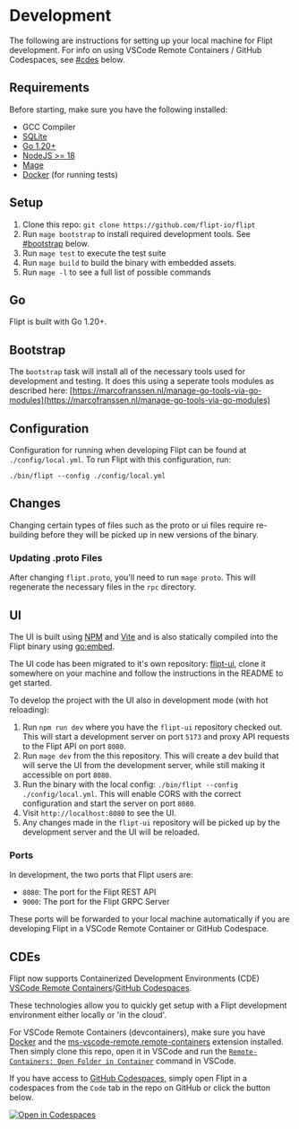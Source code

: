 # Development

The following are instructions for setting up your local machine for Flipt development. For info on using VSCode Remote Containers / GitHub Codespaces, see [#cdes](#cdes) below.

## Requirements

Before starting, make sure you have the following installed:

- GCC Compiler
- [SQLite](https://sqlite.org/index.html)
- [Go 1.20+](https://golang.org/doc/install)
- [NodeJS >= 18](https://nodejs.org/en/)
- [Mage](https://magefile.org/)
- [Docker](https://docs.docker.com/install/) (for running tests)

## Setup

1. Clone this repo: `git clone https://github.com/flipt-io/flipt`
1. Run `mage bootstrap` to install required development tools. See [#bootstrap](#bootstrap) below.
1. Run `mage test` to execute the test suite
1. Run `mage build` to build the binary with embedded assets.
1. Run `mage -l` to see a full list of possible commands

## Go

Flipt is built with Go 1.20+.

## Bootstrap

The `bootstrap` task will install all of the necessary tools used for development and testing. It does this using a seperate tools modules as described here: [https://marcofranssen.nl/manage-go-tools-via-go-modules](https://marcofranssen.nl/manage-go-tools-via-go-modules)

## Configuration

Configuration for running when developing Flipt can be found at `./config/local.yml`. To run Flipt with this configuration, run:

`./bin/flipt --config ./config/local.yml`

## Changes

Changing certain types of files such as the proto or ui files require re-building before they will be picked up in new versions of the binary.

### Updating .proto Files

After changing `flipt.proto`, you'll need to run `mage proto`. This will regenerate the necessary files in the `rpc` directory.

## UI

The UI is built using [NPM](https://nodejs.org/en/) and [Vite](https://vitejs.dev/) and is also statically compiled into the Flipt binary using [go:embed](https://golang.org/pkg/embed/).

The UI code has been migrated to it's own repository: [flipt-ui](https://github.com/flipt-io/flipt-ui), clone it somewhere on your machine and follow the instructions in the README to get started.

To develop the project with the UI also in development mode (with hot reloading):

1. Run `npm run dev` where you have the `flipt-ui` repository checked out. This will start a development server on port `5173` and proxy API requests to the Flipt API on port `8080`.
2. Run `mage dev` from the this repository. This will create a dev build that will serve the UI from the development server, while still making it accessible on port `8080`.
3. Run the binary with the local config: `./bin/flipt --config ./config/local.yml`. This will enable CORS with the correct configuration and start the server on port `8080`.
4. Visit `http://localhost:8080` to see the UI.
5. Any changes made in the `flipt-ui` repository will be picked up by the development server and the UI will be reloaded.

### Ports

In development, the two ports that Flipt users are:

- `8080`: The port for the Flipt REST API
- `9000`: The port for the Flipt GRPC Server

These ports will be forwarded to your local machine automatically if you are developing Flipt in a VSCode Remote Container or GitHub Codespace.

## CDEs

Flipt now supports Containerized Development Environments (CDE) [VSCode Remote Containers](https://github.com/Microsoft/vscode-dev-containers)/[GitHub Codespaces](https://github.com/features/codespaces).

These technologies allow you to quickly get setup with a Flipt development environment either locally or 'in the cloud'.

For VSCode Remote Containers (devcontainers), make sure you have [Docker](https://www.docker.com/get-started) and the [ms-vscode-remote.remote-containers](https://marketplace.visualstudio.com/items?itemName=ms-vscode-remote.remote-containers) extension installed. Then simply clone this repo, open it in VSCode and run the [`Remote-Containers: Open Folder in Container`](https://code.visualstudio.com/docs/remote/containers#_quick-start-open-an-existing-folder-in-a-container) command in VSCode.

If you have access to [GitHub Codespaces](https://github.com/features/codespaces), simply open Flipt in a codespaces from the `Code` tab in the repo on GitHub or click the button below.

[![Open in Codespaces](https://github.com/codespaces/badge.svg)](https://github.com/codespaces/new/?repo=flipt-io/flipt)
